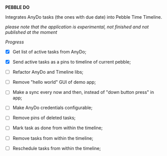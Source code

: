 **PEBBLE DO**

Integrates AnyDo tasks (the ones with due date) into Pebble Time Timeline.

_please note that the application is experimental, not finished and not published at the moment_

*Progress*

 -[x] Get list of active tasks from AnyDo;
 -[x] Send active tasks as a pins to timeline of current pebble;
 -[ ] Refactor AnyDo and Timeline libs;
 -[ ] Remove "hello world" GUI of demo app;
 -[ ] Make a sync every now and then, instead of "down button press" in app;
 -[ ] Make AnyDo credentials configurable;
 -[ ] Remove pins of deleted tasks;
 -[ ] Mark task as done from within the timeline;
 -[ ] Remove tasks from within the timeline;
 -[ ] Reschedule tasks from within the timeline;

